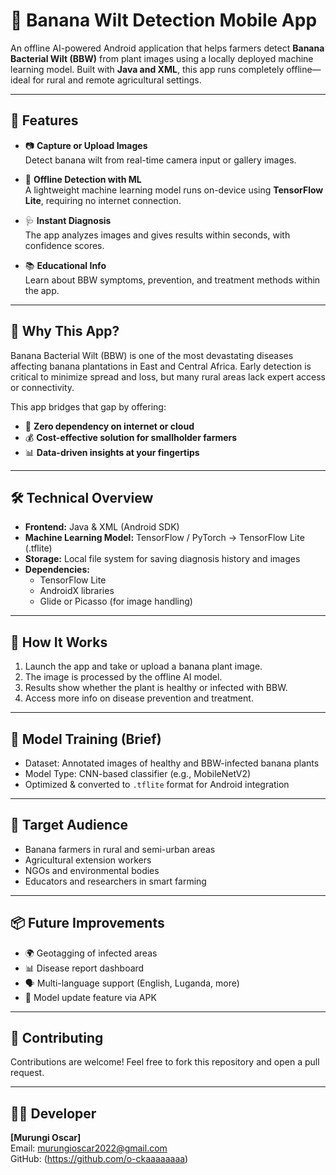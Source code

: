 # 🍌 Banana Wilt Detection Mobile App

An offline AI-powered Android application that helps farmers detect **Banana Bacterial Wilt (BBW)** from plant images using a locally deployed machine learning model. Built with **Java and XML**, this app runs completely offline—ideal for rural and remote agricultural settings.

---

## 📱 Features

- 📷 **Capture or Upload Images**  
  Detect banana wilt from real-time camera input or gallery images.

- 🤖 **Offline Detection with ML**  
  A lightweight machine learning model runs on-device using **TensorFlow Lite**, requiring no internet connection.

- 🩺 **Instant Diagnosis**  
  The app analyzes images and gives results within seconds, with confidence scores.

- 📚 **Educational Info**  
  Learn about BBW symptoms, prevention, and treatment methods within the app.

---

## 🌾 Why This App?

Banana Bacterial Wilt (BBW) is one of the most devastating diseases affecting banana plantations in East and Central Africa. Early detection is critical to minimize spread and loss, but many rural areas lack expert access or connectivity.

This app bridges that gap by offering:
- 📡 **Zero dependency on internet or cloud**
- 💰 **Cost-effective solution for smallholder farmers**
- 📊 **Data-driven insights at your fingertips**

---

## 🛠️ Technical Overview

- **Frontend:** Java & XML (Android SDK)
- **Machine Learning Model:** TensorFlow / PyTorch → TensorFlow Lite (.tflite)
- **Storage:** Local file system for saving diagnosis history and images
- **Dependencies:**  
  - TensorFlow Lite
  - AndroidX libraries
  - Glide or Picasso (for image handling)

---

## 🚀 How It Works

1. Launch the app and take or upload a banana plant image.
2. The image is processed by the offline AI model.
3. Results show whether the plant is healthy or infected with BBW.
4. Access more info on disease prevention and treatment.

---

## 🧪 Model Training (Brief)

- Dataset: Annotated images of healthy and BBW-infected banana plants
- Model Type: CNN-based classifier (e.g., MobileNetV2)
- Optimized & converted to `.tflite` format for Android integration

---

## 👥 Target Audience

- Banana farmers in rural and semi-urban areas
- Agricultural extension workers
- NGOs and environmental bodies
- Educators and researchers in smart farming

---

## 📦 Future Improvements

- 🌍 Geotagging of infected areas
- 📊 Disease report dashboard
- 🗣️ Multi-language support (English, Luganda, more)
- 🔁 Model update feature via APK

---

## 🤝 Contributing

Contributions are welcome! Feel free to fork this repository and open a pull request.

---

## 🧑‍💻 Developer

**[Murungi Oscar]**  
Email: murungioscar2022@gmail.com  
GitHub: (https://github.com/o-ckaaaaaaaa)

